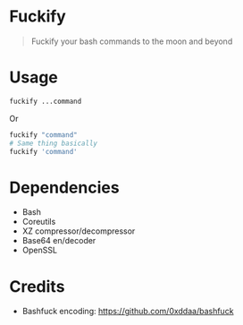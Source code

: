 # Fuckify

> Fuckify your bash commands to the moon and beyond

# Usage

```sh
fuckify ...command
```

Or

```sh
fuckify "command"
# Same thing basically
fuckify 'command'
```

# Dependencies

- Bash
- Coreutils
- XZ compressor/decompressor
- Base64 en/decoder
- OpenSSL

# Credits

- Bashfuck encoding: <https://github.com/0xddaa/bashfuck>
